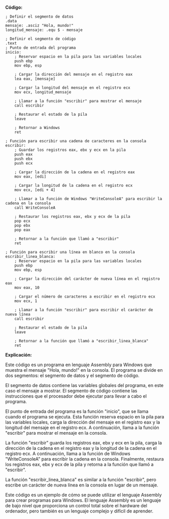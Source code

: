 **Código:**

```assembly
; Definir el segmento de datos
.data
mensaje: .asciz "Hola, mundo!"
longitud_mensaje: .equ $ - mensaje

; Definir el segmento de código
.text
; Punto de entrada del programa
inicio:
    ; Reservar espacio en la pila para las variables locales
    push ebp
    mov ebp, esp

    ; Cargar la dirección del mensaje en el registro eax
    lea eax, [mensaje]

    ; Cargar la longitud del mensaje en el registro ecx
    mov ecx, longitud_mensaje

    ; Llamar a la función "escribir" para mostrar el mensaje
    call escribir

    ; Restaurar el estado de la pila
    leave

    ; Retornar a Windows
    ret

; Función para escribir una cadena de caracteres en la consola
escribir:
    ; Guardar los registros eax, ebx y ecx en la pila
    push eax
    push ebx
    push ecx

    ; Cargar la dirección de la cadena en el registro eax
    mov eax, [edi]

    ; Cargar la longitud de la cadena en el registro ecx
    mov ecx, [edi + 4]

    ; Llamar a la función de Windows "WriteConsoleA" para escribir la cadena en la consola
    call WriteConsoleA

    ; Restaurar los registros eax, ebx y ecx de la pila
    pop ecx
    pop ebx
    pop eax

    ; Retornar a la función que llamó a "escribir"
    ret

; Función para escribir una línea en blanco en la consola
escribir_linea_blanca:
    ; Reservar espacio en la pila para las variables locales
    push ebp
    mov ebp, esp

    ; Cargar la dirección del carácter de nueva línea en el registro eax
    mov eax, 10

    ; Cargar el número de caracteres a escribir en el registro ecx
    mov ecx, 1

    ; Llamar a la función "escribir" para escribir el carácter de nueva línea
    call escribir

    ; Restaurar el estado de la pila
    leave

    ; Retornar a la función que llamó a "escribir_linea_blanca"
    ret
```

**Explicación:**

Este código es un programa en lenguaje Assembly para Windows que muestra el mensaje "Hola, mundo!" en la consola. El programa se divide en dos segmentos: el segmento de datos y el segmento de código.

El segmento de datos contiene las variables globales del programa, en este caso el mensaje a mostrar. El segmento de código contiene las instrucciones que el procesador debe ejecutar para llevar a cabo el programa.

El punto de entrada del programa es la función "inicio", que se llama cuando el programa se ejecuta. Esta función reserva espacio en la pila para las variables locales, carga la dirección del mensaje en el registro eax y la longitud del mensaje en el registro ecx. A continuación, llama a la función "escribir" para mostrar el mensaje en la consola.

La función "escribir" guarda los registros eax, ebx y ecx en la pila, carga la dirección de la cadena en el registro eax y la longitud de la cadena en el registro ecx. A continuación, llama a la función de Windows "WriteConsoleA" para escribir la cadena en la consola. Finalmente, restaura los registros eax, ebx y ecx de la pila y retorna a la función que llamó a "escribir".

La función "escribir_linea_blanca" es similar a la función "escribir", pero escribe un carácter de nueva línea en la consola en lugar de un mensaje.

Este código es un ejemplo de cómo se puede utilizar el lenguaje Assembly para crear programas para Windows. El lenguaje Assembly es un lenguaje de bajo nivel que proporciona un control total sobre el hardware del ordenador, pero también es un lenguaje complejo y difícil de aprender.